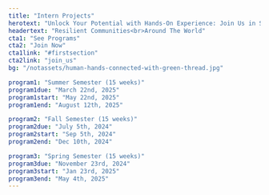 ```yaml
---
title: "Intern Projects"
herotext: "Unlock Your Potential with Hands-On Experience: Join Us in Shaping the Future of Community Development."
headertext: "Resilient Communities<br>Around The World"
cta1: "See Programs"
cta2: "Join Now"
cta1link: "#firstsection"
cta2link: "join_us"
bg: "/notassets/human-hands-connected-with-green-thread.jpg"

program1: "Summer Semester (15 weeks)"
program1due: "March 22nd, 2025"
program1start: "May 22nd, 2025"
program1end: "August 12th, 2025"

program2: "Fall Semester (15 weeks)"
program2due: "July 5th, 2024"
program2start: "Sep 5th, 2024"
program2end: "Dec 10th, 2024"

program3: "Spring Semester (15 weeks)"
program3due: "November 23rd, 2024"
program3start: "Jan 23rd, 2025"
program3end: "May 4th, 2025"
---
```


